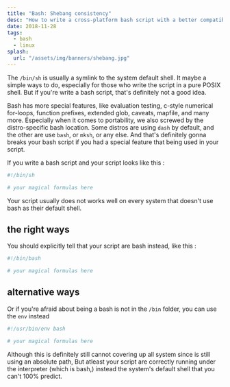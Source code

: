 ```yaml
---
title: "Bash: Shebang consistency"
desc: "How to write a cross-platform bash script with a better compatibility"
date: 2018-11-28
tags:
  - bash
  - linux
splash:
  url: "/assets/img/banners/shebang.jpg"
---
```


The `/bin/sh` is usually a symlink to the system default shell.
It maybe a simple ways to do, especially for those who write the script in a pure POSIX shell.
But if you're write a bash script, that's definitely not a good idea.

Bash has more special features, like evaluation testing, c-style numerical for-loops, function prefixes, extended glob, caveats, mapfile, and many more.
Especially when it comes to portability, we also screwed by the distro-specific bash location.
Some distros are using `dash` by default, and the other are use `bash`, or `mksh`, or any else.
And that's definitely gonna breaks your bash script if you had a special feature that being used in your script.

If you write a bash script and your script looks like this :

```bash
#!/bin/sh

# your magical formulas here
```

Your script usually does not works well on every system that doesn't use bash as their default shell.

## the right ways

You should explicitly tell that your script are bash instead, like this :

```bash
#!/bin/bash

# your magical formulas here
```

## alternative ways

Or if you're afraid about being a bash is not in the `/bin` folder, you can use the `env` instead

```bash
#!/usr/bin/env bash

# your magical formulas here
```

Although this is definitely still cannot covering up all system since is still using an absolute path,
But atleast your script are correctly running under the interpreter (which is bash,) instead the system's default shell that you can't 100% predict.
